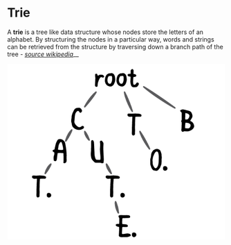 # Trie

A **trie** is a tree like data structure whose nodes store the letters of an alphabet. By structuring the nodes in a particular way, words and strings can be retrieved from the structure by traversing down a branch path of the tree - [_source wikipedia_](https://en.wikipedia.org/wiki/Trie)\_\_

![](../.gitbook/assets/swiftalgclub_triedata-trie-1.png)

